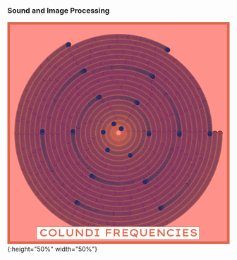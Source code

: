 ### Sound and Image Processing

![cossin_pattern_01](/images/cossin_pattern_01.png) {:height="50%" width="50%"}
